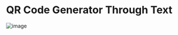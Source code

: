 # QR Code Generator Through Text

![image](https://github.com/Jinesh3578/QR-Code-Generator/assets/114583066/245163ae-ac62-4c4f-b363-065e5ae82122)
